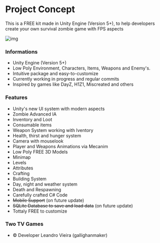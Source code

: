 # Project Concept #

This is a FREE kit made in Unity Engine (Version 5+), to help developers create your own survival zombie game with FPS aspects 

![img](https://i.imgur.com/AlNYgSj.png)

### Informations ###

* Unity Engine (Version 5+)
* Low Poly Environment, Characters, Items, Weapons and Enemy's.
* Intuitive package and easy-to-customize
* Currently working in progress and regular commits
* Inspired by games like DayZ, H1Z1, Miscreated and others

### Features ###

* Unity's new UI system with modern aspects
* Zombie Advanced IA
* Inventory and Loot
* Consumable items
* Weapon System working with Iventory
* Health, thirst and hunger system
* Camera with mouselook
* Player and Weapons Animations via Mecanim
* Low Poly FREE 3D Models
* Minimap
* Levels
* Attributes
* Crafting
* Building System
* Day, night and weather system
* Death and Respawning
* Carefully crafted C# Code
* ~~Mobile Support~~ (on future update)
* ~~SQLite Database to save and load data~~ (on future update)
* Tottaly FREE to customize

### Two TV Games ###

* :copyright: Developer Leandro Vieira (gallighanmaker)
